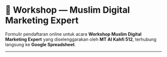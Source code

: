 # 🕌 Workshop — Muslim Digital Marketing Expert

Formulir pendaftaran online untuk acara **Workshop Muslim Digital Marketing Expert** yang diselenggarakan oleh **MT Al Kahfi 512**, terhubung langsung ke **Google Spreadsheet**.

---
